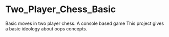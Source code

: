 # Two_Player_Chess_Basic

Basic moves in two player chess.
A console based game
This project gives a basic ideology about oops concepts.
